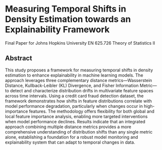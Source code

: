 # Measuring Temporal Shifts in Density Estimation towards an Explainability Framework
Final Paper for Johns Hopkins University EN 625.726 Theory of Statistics II

## Abstract

This study proposes a framework for measuring temporal shifts in density estimation to enhance explainability in machine learning models. The approach leverages three complementary distance metrics—Wasserstein Distance, Kullback-Leibler (KL) Divergence, and Fisher Information Metric—to detect and characterize distribution drifts in multivariate feature spaces across time intervals. Using a credit card fraud detection dataset, the framework demonstrates how shifts in feature distributions correlate with model performance degradation, particularly when changes occur in high-importance features. The methodology offers flexibility for both global and local feature importance analysis, enabling more targeted interventions when model performance declines. Results indicate that an integrated approach combining multiple distance metrics provides a more comprehensive understanding of distribution shifts than any single metric alone, establishing a foundation for a robust model monitoring and explainability system that can adapt to temporal changes in data.

